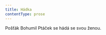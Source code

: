 ```yaml
---
title: Hádka
contentType: prose
---
```


<section>

Pošťák Bohumil Ptáček se hádá se svou ženou.

</section>
